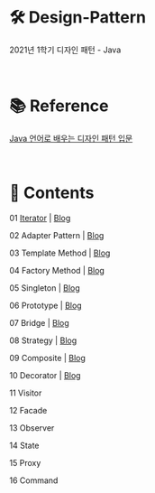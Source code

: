 # 🛠 Design-Pattern
2021년 1학기 디자인 패턴 - Java

</br>

# 📚 Reference
[Java 언어로 배우는 디자인 패턴 입문](https://www.youngjin.com/book/book_detail.asp?prod_cd=9788931436914&seq=4628&cate_cd=1&child_cate_cd=4&goPage=1&orderByCd=1&searchType=Y&keyword1=JAVA%BE%F0%BE%EE%B7%CE)

</br>

# 📑 Contents

01 [Iterator](./Iterator) | [Blog](https://blog.naver.com/hy2je0ng/222314960221)

02 Adapter Pattern | [Blog](https://blog.naver.com/hy2je0ng/222315437944)

03 Template Method | [Blog](https://blog.naver.com/hy2je0ng/222315593721)

04 Factory Method | [Blog](https://blog.naver.com/hy2je0ng/222315913150)

05 Singleton | [Blog](https://blog.naver.com/hy2je0ng/222316100792)

06 Prototype | [Blog](https://blog.naver.com/hy2je0ng/222316134739)

07 Bridge | [Blog](https://blog.naver.com/hy2je0ng/222316888857)

08 Strategy | [Blog](https://blog.naver.com/hy2je0ng/222317144859)

09 Composite | [Blog](https://blog.naver.com/hy2je0ng/222317313922)

10 Decorator | [Blog](https://blog.naver.com/hy2je0ng/222418764209)

11 Visitor

12 Facade

13 Observer

14 State

15 Proxy

16 Command
